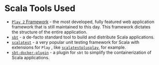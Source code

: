 # Scala Tools Used

- [`Play 2` Framework](https://www.playframework.com/) - the most developed, fully featured web application framework
  that is still maintained to this day. This framework dictates the structure of the entire application.
- [`sbt`](https://www.scala-sbt.org/) - a de-facto standard tool to build and distribute Scala applications.
- [`scalatest`](https://www.scalatest.org/) - a very popular unit testing framework for Scala with extensions for `Play`
  , like [`scalatestplusplay`](https://github.com/playframework/scalatestplus-play), for example.
- [`sbt-docker-plugin`](https://www.scala-sbt.org/sbt-native-packager/formats/docker.html) - a plugin for `sbt` to
  simplify the containerization of Scala applications.